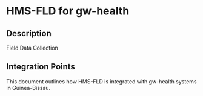 # HMS-FLD for gw-health

## Description

Field Data Collection

## Integration Points

This document outlines how HMS-FLD is integrated with gw-health systems in Guinea-Bissau.
